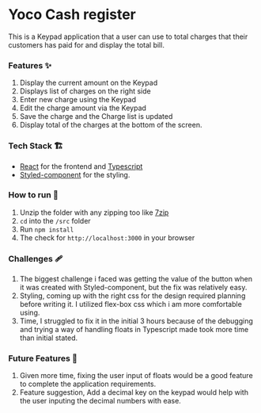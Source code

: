 # Yoco Cash register

This is a Keypad application that a user can use to total charges that their customers has paid for and display the total bill.

### Features ✨

1. Display the current amount on the Keypad
2. Displays list of charges on the right side
3. Enter new charge using the Keypad
4. Edit the charge amount via the Keypad
5. Save the charge and the Charge list is updated
6. Display total of the charges at the bottom of the screen.

### Tech Stack 🏗️

- [React]() for the frontend and [Typescript]()
- [Styled-component]() for the styling.

### How to run 🚀

1. Unzip the folder with any zipping too like [7zip]()
2. `cd` into the `/src` folder
3. Run `npm install`
4. The check for `http://localhost:3000` in your browser

### Challenges 🩹

1. The biggest challenge i faced was getting the value of the button when it was created with Styled-component, but the fix was relatively easy.
2. Styling, coming up with the right css for the design required planning before writing it. I utilized flex-box css which i am more comfortable using.
3. Time, I struggled to fix it in the initial 3 hours because of the debugging and trying a way of handling floats in Typescript made took more time than initial stated.

### Future Features 🚧

1. Given more time, fixing the user input of floats would be a good feature to complete the application requirements.
2. Feature suggestion, Add a decimal key on the keypad would help with the user inputing the decimal numbers with ease.
